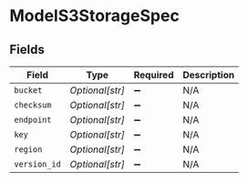 # ModelS3StorageSpec


## Fields

| Field              | Type               | Required           | Description        |
| ------------------ | ------------------ | ------------------ | ------------------ |
| `bucket`           | *Optional[str]*    | :heavy_minus_sign: | N/A                |
| `checksum`         | *Optional[str]*    | :heavy_minus_sign: | N/A                |
| `endpoint`         | *Optional[str]*    | :heavy_minus_sign: | N/A                |
| `key`              | *Optional[str]*    | :heavy_minus_sign: | N/A                |
| `region`           | *Optional[str]*    | :heavy_minus_sign: | N/A                |
| `version_id`       | *Optional[str]*    | :heavy_minus_sign: | N/A                |